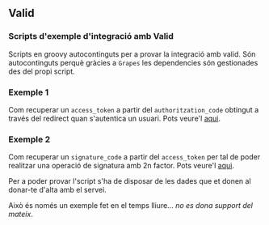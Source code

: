 ## Valid 

### Scripts d'exemple d'integració amb Valid

Scripts en groovy autocontinguts per a provar la integració amb valid. Són autocontinguts perquè gràcies a `Grapes` les dependencies són gestionades des del propi script.

### Exemple 1

Com recuperar un `access_token` a partir del `authoritzation_code` obtingut a través del redirect quan s'autentica un usuari. Pots veure'l [aqui](https://github.com/albciff/groovy-scripts/blob/master/valid/getAccessToken.groovy).

### Exemple 2

Com recuperar un `signature_code` a partir del `access_token` per tal de poder realitzar una operació de signatura amb 2n factor. Pots veure'l [aqui](https://github.com/albciff/groovy-scripts/blob/master/valid/getSignatureTokenSegonFactor.groovy).

Per a poder provar l'script s'ha de disposar de les dades que et donen al donar-te d'alta amb el servei.

Això és només un exemple fet en el temps lliure... *no es dona support del mateix*.


